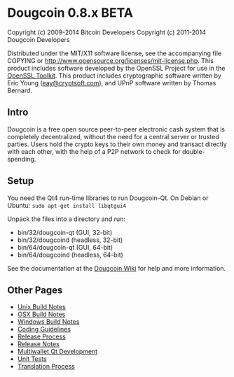 Dougcoin 0.8.x BETA
====================

Copyright (c) 2009-2014 Bitcoin Developers
Copyright (c) 2011-2014 Dougcoin Developers

Distributed under the MIT/X11 software license, see the accompanying
file COPYING or http://www.opensource.org/licenses/mit-license.php.
This product includes software developed by the OpenSSL Project for use in the [OpenSSL Toolkit](http://www.openssl.org/). This product includes
cryptographic software written by Eric Young ([eay@cryptsoft.com](mailto:eay@cryptsoft.com)), and UPnP software written by Thomas Bernard.


Intro
---------------------
Dougcoin is a free open source peer-to-peer electronic cash system that is
completely decentralized, without the need for a central server or trusted
parties.  Users hold the crypto keys to their own money and transact directly
with each other, with the help of a P2P network to check for double-spending.


Setup
---------------------
You need the Qt4 run-time libraries to run Dougcoin-Qt. On Debian or Ubuntu:
	`sudo apt-get install libqtgui4`

Unpack the files into a directory and run:

- bin/32/dougcoin-qt (GUI, 32-bit)
- bin/32/dougcoind (headless, 32-bit)
- bin/64/dougcoin-qt (GUI, 64-bit)
- bin/64/dougcoind (headless, 64-bit)

See the documentation at the [Dougcoin Wiki](http://dougcoin.info)
for help and more information.


Other Pages
---------------------
- [Unix Build Notes](build-unix.md)
- [OSX Build Notes](build-osx.md)
- [Windows Build Notes](build-msw.md)
- [Coding Guidelines](coding.md)
- [Release Process](release-process.md)
- [Release Notes](release-notes.md)
- [Multiwallet Qt Development](multiwallet-qt.md)
- [Unit Tests](unit-tests.md)
- [Translation Process](translation_process.md)
